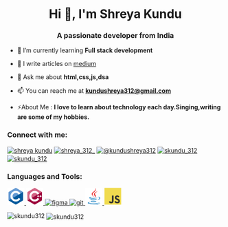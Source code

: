 <h1 align="center">Hi 👋, I'm Shreya Kundu</h1>
<h3 align="center">A passionate developer from India</h3>

- 🌱 I’m currently learning **Full stack development**

- 📝 I write articles on [medium](medium)

- 💬 Ask me about **html,css,js,dsa**

- 📫 You can reach me at **kundushreya312@gmail.com**

- ⚡About Me : **I love to learn about technology each day.Singing,writing are some of my hobbies.**

<h3 align="left">Connect with me:</h3>
<p align="left">
<a href="https://linkedin.com/in/shreya kundu" target="blank"><img align="center" src="https://raw.githubusercontent.com/rahuldkjain/github-profile-readme-generator/master/src/images/icons/Social/linked-in-alt.svg" alt="shreya kundu" height="30" width="40" /></a>
<a href="https://instagram.com/shreya_312_" target="blank"><img align="center" src="https://raw.githubusercontent.com/rahuldkjain/github-profile-readme-generator/master/src/images/icons/Social/instagram.svg" alt="shreya_312_" height="30" width="40" /></a>
<a href="https://medium.com/@kundushreya312" target="blank"><img align="center" src="https://raw.githubusercontent.com/rahuldkjain/github-profile-readme-generator/master/src/images/icons/Social/medium.svg" alt="@kundushreya312" height="30" width="40" /></a>
<a href="https://www.codechef.com/users/skundu_312" target="blank"><img align="center" src="https://cdn.jsdelivr.net/npm/simple-icons@3.1.0/icons/codechef.svg" alt="skundu_312" height="30" width="40" /></a>
<a href="https://www.leetcode.com/skundu_312" target="blank"><img align="center" src="https://raw.githubusercontent.com/rahuldkjain/github-profile-readme-generator/master/src/images/icons/Social/leet-code.svg" alt="skundu_312" height="30" width="40" /></a>
</p>

<h3 align="left">Languages and Tools:</h3>
<p align="left"> <a href="https://www.cprogramming.com/" target="_blank"> <img src="https://raw.githubusercontent.com/devicons/devicon/master/icons/c/c-original.svg" alt="c" width="40" height="40"/> </a> <a href="https://www.w3schools.com/cpp/" target="_blank"> <img src="https://raw.githubusercontent.com/devicons/devicon/master/icons/cplusplus/cplusplus-original.svg" alt="cplusplus" width="40" height="40"/> </a> <a href="https://www.figma.com/" target="_blank"> <img src="https://www.vectorlogo.zone/logos/figma/figma-icon.svg" alt="figma" width="40" height="40"/> </a> <a href="https://git-scm.com/" target="_blank"> <img src="https://www.vectorlogo.zone/logos/git-scm/git-scm-icon.svg" alt="git" width="40" height="40"/> </a> <a href="https://www.java.com" target="_blank"> <img src="https://raw.githubusercontent.com/devicons/devicon/master/icons/java/java-original.svg" alt="java" width="40" height="40"/> </a> <a href="https://developer.mozilla.org/en-US/docs/Web/JavaScript" target="_blank"> <img src="https://raw.githubusercontent.com/devicons/devicon/master/icons/javascript/javascript-original.svg" alt="javascript" width="40" height="40"/> </a> </p>

<p><img align="left" src="https://github-readme-stats.vercel.app/api/top-langs?username=skundu312&show_icons=true&locale=en&layout=compact" alt="skundu312" /></p>

<p>&nbsp;<img align="center" src="https://github-readme-stats.vercel.app/api?username=skundu312&show_icons=true&locale=en" alt="skundu312" /></p>

